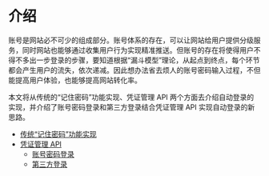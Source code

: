 # 介绍

账号是网站必不可少的组成部分。账号体系的存在，可以让网站给用户提供分级服务，同时网站也能够通过收集用户行为实现精准推送。但账号的存在将使得用户不得不多出一步登录的步骤，要知道根据“漏斗模型”理论，从起点到终点，每个环节都会产生用户的流失，依次递减。因此想办法省去烦人的账号密码输入过程，不但能提高用户体验，也能够提高网站转化率。

本文将从传统的“记住密码”功能实现、凭证管理 API 两个方面去介绍自动登录的实现，并介绍了账号密码登录和第三方登录结合凭证管理 API 实现自动登录的新思路。

- [传统“记住密码”功能实现](./02-remember-me.md)
- [凭证管理 API](./credential-management-api/01-introduction.md)
    - [账号密码登录](./credential-management-api/02-password-credential.md)
    - [第三方登录](./credential-management-api/03-federated-credential.md)
